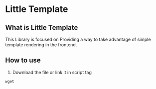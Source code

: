 # Little Template
## What is Little Template
This Library is focused on Providing a way to take advantage of simple template rendering in the frontend. 

## How to use
1. Download the file or link it in script tag
````
wget 
````